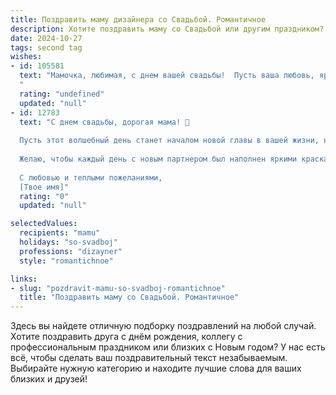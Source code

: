 ```yaml
---
title: Поздравить маму дизайнера со Свадьбой. Романтичное
description: Хотите поздравить маму со Свадьбой или другим праздником? Наш ИИ создаст незабываемое поздравление, а вы обязательно выделитесь среди других.  
date: 2024-10-27
tags: second tag
wishes:
- id: 105581
  text: "Мамочка, любимая, с днем вашей свадьбы!  Пусть ваша любовь, яркая и неповторимая, как лучшие дизайнерские шедевры, будет вечной и вдохновляющей.  Желаю вам океана счастья, нежности и бесконечного семейного благополучия!  Пусть каждый день вашей совместной жизни будет полон красоты, гармонии и радости!
  "
  rating: "undefined"
  updated: "null"
- id: 12783
  text: "С днем свадьбы, дорогая мама! 💐
  
  Пусть этот волшебный день станет началом новой главы в вашей жизни, наполненной любовью, взаимопониманием и творческими вдохновениями. Как дизайнер, ты всегда видишь мир через призму красоты и гармонии, и сегодня твоя свадьба – это шедевр, созданный твоими руками и сердцем.
  
  Желаю, чтобы каждый день с новым партнером был наполнен яркими красками и нежными оттенками, чтобы ваши сердца были связаны не только обручальными кольцами, но и бесконечной симфонией любви.
  
  С любовью и теплыми пожеланиями,
  [Твое имя]"
  rating: "0"
  updated: "null"

selectedValues:
  recipients: "mamu"
  holidays: "so-svadboj"
  professions: "dizayner"
  style: "romantichnoe"

links:
- slug: "pozdravit-mamu-so-svadboj-romantichnoe"
  title: "Поздравить маму со Свадьбой. Романтичное"
---
```


Здесь вы найдете отличную подборку поздравлений на любой случай. 
Хотите поздравить друга с днём рождения, коллегу с профессиональным праздником или близких с Новым годом? У нас есть всё, чтобы сделать ваш поздравительный текст незабываемым. Выбирайте нужную категорию и находите лучшие слова для ваших близких и друзей!
